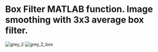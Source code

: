 # Box Filter MATLAB function. Image smoothing with 3x3 average box filter.
![grey_2](https://user-images.githubusercontent.com/45203337/142924068-91133a2e-564a-499b-996d-951b9a851e6a.PNG)
![grey_2_box](https://user-images.githubusercontent.com/45203337/142924084-1764e2c9-dc0a-44d8-85cf-0baa996e336a.PNG)
